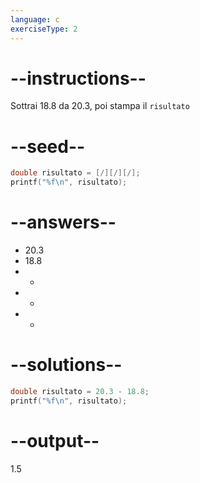```yaml
---
language: c
exerciseType: 2
---
```


# --instructions--

Sottrai 18.8 da 20.3, poi stampa il `risultato`

# --seed--

```c
double risultato = [/][/][/];
printf("%f\n", risultato);
```

# --answers--

- 20.3
- 18.8
-  - 
-  + 
-  * 

# --solutions--

```c
double risultato = 20.3 - 18.8;
printf("%f\n", risultato);
```

# --output--

1.5

